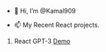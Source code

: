 - 👋 Hi, I’m @Kamal909

  
- 📫 My Recent React projects.
  
1. React GPT-3 [Demo](https://kamal909.github.io/react-gpt3/)


<!---
Kamal909/Kamal909 is a ✨ special ✨ repository because its `README.md` (this file) appears on your GitHub profile.
You can click the Preview link to take a look at your changes.
--->

